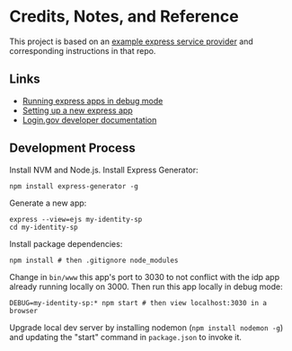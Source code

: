 # Credits, Notes, and Reference

This project is based on an [example express service provider](https://github.com/18F/identity-oidc-nodejs-express) and corresponding instructions in that repo.

## Links

  + [Running express apps in debug mode](https://expressjs.com/en/guide/debugging.html)
  + [Setting up a new express app](https://github.com/prof-rossetti/southernct-csc-443-01-201701/blob/master/projects/crud-application/checkpoints/)
  + [Login.gov developer documentation](https://developers.login.gov/)

## Development Process

Install NVM and Node.js. Install Express Generator:

```shell
npm install express-generator -g
```

Generate a new app:

```shell
express --view=ejs my-identity-sp
cd my-identity-sp
```

Install package dependencies:

```shell
npm install # then .gitignore node_modules
```

Change in `bin/www` this app's port to 3030 to not conflict with the idp app already running locally on 3000. Then run this app locally in debug mode:

```shell
DEBUG=my-identity-sp:* npm start # then view localhost:3030 in a browser
```

Upgrade local dev server by installing nodemon (`npm install nodemon -g`) and updating the "start" command in `package.json` to invoke it.
